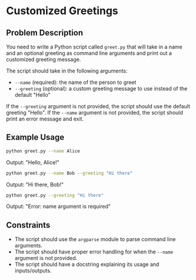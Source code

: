 # Customized Greetings

## Problem Description

You need to write a Python script called `greet.py` that will take in a name and an optional greeting as command line arguments and print out a customized greeting message.

The script should take in the following arguments:

- `--name` (required): the name of the person to greet
- `--greeting` (optional): a custom greeting message to use instead of the default "Hello"

If the `--greeting` argument is not provided, the script should use the default greeting "Hello". If the `--name` argument is not provided, the script should print an error message and exit.

## Example Usage

```bash
python greet.py --name Alice
```

Output: "Hello, Alice!"

```bash
python greet.py --name Bob --greeting "Hi there"
```

Output: "Hi there, Bob!"

```bash
python greet.py --greeting "Hi there"
```

Output: "Error: name argument is required"

## Constraints

- The script should use the `argparse` module to parse command line arguments.
- The script should have proper error handling for when the `--name` argument is not provided.
- The script should have a docstring explaining its usage and inputs/outputs.
